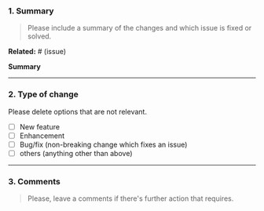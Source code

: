 ### 1. Summary
> Please include a summary of the changes and which issue is fixed or solved.

**Related:** # (issue)

**Summary**


---

### 2. Type of change

Please delete options that are not relevant.

- [ ] New feature
- [ ] Enhancement
- [ ] Bug/fix (non-breaking change which fixes an issue)
- [ ] others (anything other than above)

---

### 3. Comments
> Please, leave a comments if there's further action that requires. 